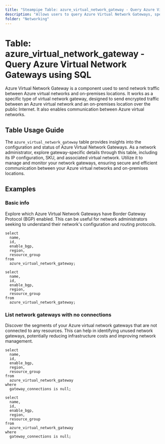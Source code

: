 ```yaml
---
title: "Steampipe Table: azure_virtual_network_gateway - Query Azure Virtual Network Gateways using SQL"
description: "Allows users to query Azure Virtual Network Gateways, specifically providing details about the gateway's configuration, location, and associated resources."
folder: "Networking"
---
```


# Table: azure_virtual_network_gateway - Query Azure Virtual Network Gateways using SQL

Azure Virtual Network Gateway is a component used to send network traffic between Azure virtual networks and on-premises locations. It works as a specific type of virtual network gateway, designed to send encrypted traffic between an Azure virtual network and an on-premises location over the public Internet. It also enables communication between Azure virtual networks.

## Table Usage Guide

The `azure_virtual_network_gateway` table provides insights into the configuration and status of Azure Virtual Network Gateways. As a network administrator, explore gateway-specific details through this table, including its IP configuration, SKU, and associated virtual network. Utilize it to manage and monitor your network gateways, ensuring secure and efficient communication between your Azure virtual networks and on-premises locations.

## Examples

### Basic info
Explore which Azure Virtual Network Gateways have Border Gateway Protocol (BGP) enabled. This can be useful for network administrators seeking to understand their network's configuration and routing protocols.

```sql+postgres
select
  name,
  id,
  enable_bgp,
  region,
  resource_group
from
  azure_virtual_network_gateway;
```

```sql+sqlite
select
  name,
  id,
  enable_bgp,
  region,
  resource_group
from
  azure_virtual_network_gateway;
```

### List network gateways with no connections
Discover the segments of your Azure virtual network gateways that are not connected to any resources. This can help in identifying unused network gateways, potentially reducing infrastructure costs and improving network management.

```sql+postgres
select
  name,
  id,
  enable_bgp,
  region,
  resource_group
from
  azure_virtual_network_gateway
where
  gateway_connections is null;
```

```sql+sqlite
select
  name,
  id,
  enable_bgp,
  region,
  resource_group
from
  azure_virtual_network_gateway
where
  gateway_connections is null;
```